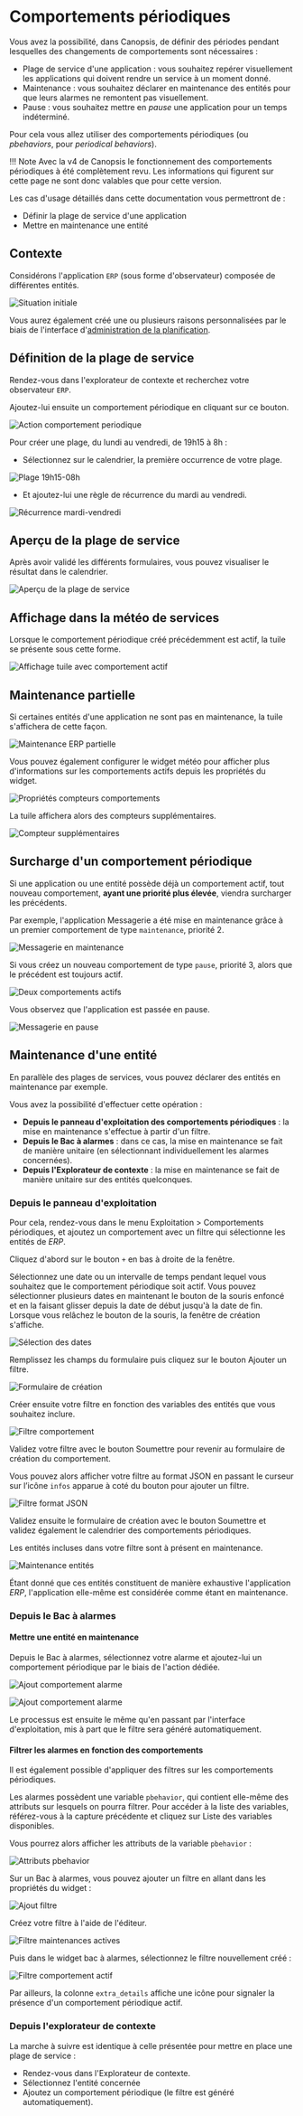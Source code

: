 # Comportements périodiques

Vous avez la possibilité, dans Canopsis, de définir des périodes pendant lesquelles des changements de comportements sont nécessaires :

* Plage de service d'une application : vous souhaitez repérer visuellement les applications qui doivent rendre un service à un moment donné.
* Maintenance : vous souhaitez déclarer en maintenance des entités pour que leurs alarmes ne remontent pas visuellement.
* Pause : vous souhaitez mettre en *pause* une application pour un temps indéterminé.

Pour cela vous allez utiliser des comportements périodiques (ou *pbehaviors*, pour *periodical behaviors*).

!!! Note
    Avec la v4 de Canopsis le fonctionnement des comportements périodiques à été complètement revu.
    Les informations qui figurent sur cette page ne sont donc valables que pour cette version.

Les cas d'usage détaillés dans cette documentation vous permettront de :

* Définir la plage de service d'une application
* Mettre en maintenance une entité

## Contexte

Considérons l'application `ERP` (sous forme d'observateur) composée de différentes entités.

![Situation initiale](./img/pbh_situation_initiale.png)

Vous aurez également créé une ou plusieurs raisons personnalisées par le biais de l'interface d'[administration de la planification](../../guide-administration/moteurs/moteur-pbehavior.md#administration-de-la-planification).

## Définition de la plage de service

Rendez-vous dans l'explorateur de contexte et recherchez votre observateur `ERP`.

Ajoutez-lui ensuite un comportement périodique en cliquant sur ce bouton.

![Action comportement periodique](./img/pbh_action.png)

Pour créer une plage, du lundi au vendredi, de 19h15 à 8h :

* Sélectionnez sur le calendrier, la première occurrence de votre plage.

![Plage 19h15-08h](./img/pbh_plage_19h15-08h.png)

* Et ajoutez-lui une règle de récurrence du mardi au vendredi.

![Récurrence mardi-vendredi](./img/pbh_plage_19h15-08h_rrule.png)

## Aperçu de la plage de service

Après avoir validé les différents formulaires, vous pouvez visualiser le résultat dans le calendrier.

![Aperçu de la plage de service](./img/pbh_apercu_plage_19h15-08h.png)

## Affichage dans la météo de services

Lorsque le comportement périodique créé précédemment est actif, la tuile se présente sous cette forme.

![Affichage tuile avec comportement actif](./img/pbh_tuile_comportement_actif.png)

## Maintenance partielle

Si certaines entités d'une application ne sont pas en maintenance, la tuile s'affichera de cette façon.

![Maintenance ERP partielle](./img/pbh_maintenance_erp_partielle.png)

Vous pouvez également configurer le widget météo pour afficher plus d'informations sur les comportements actifs depuis les propriétés du widget.

![Propriétés compteurs comportements](./img/pbh_proprietes_compteurs_tuile.png)

La tuile affichera alors des compteurs supplémentaires.

![Compteur supplémentaires](./img/pbh_affichage_compteurs_tuile.png)

## Surcharge d'un comportement périodique

Si une application ou une entité possède déjà un comportement actif, tout nouveau comportement, **ayant une priorité plus élevée**, viendra surcharger les précédents.

Par exemple, l'application Messagerie a été mise en maintenance grâce à un premier comportement de type `maintenance`, priorité 2.

![Messagerie en maintenance](./img/pbh_messagerie_maintenance.png)

Si vous créez un nouveau comportement de type `pause`, priorité 3, alors que le précédent est toujours actif.

![Deux comportements actifs](./img/pbh_deux_comportements_actifs.png)

Vous observez que l'application est passée en pause.

![Messagerie en pause](./img/pbh_messagerie_pause.png)

## Maintenance d'une entité

En parallèle des plages de services, vous pouvez déclarer des entités en maintenance par exemple.

Vous avez la possibilité d'effectuer cette opération :

* **Depuis le panneau d'exploitation des comportements périodiques** : la mise en maintenance s'effectue à partir d'un filtre.
* **Depuis le Bac à alarmes** : dans ce cas, la mise en maintenance se fait de manière unitaire (en sélectionnant individuellement les alarmes concernées).
* **Depuis l'Explorateur de contexte** : la mise en maintenance se fait de manière unitaire sur des entités quelconques.

### Depuis le panneau d'exploitation

Pour cela, rendez-vous dans le menu Exploitation > Comportements périodiques, et ajoutez un comportement avec un filtre qui sélectionne les entités de *ERP*.

Cliquez d'abord sur le bouton `+` en bas à droite de la fenêtre.

Sélectionnez une date ou un intervalle de temps pendant lequel vous souhaitez que le comportement périodique soit actif. Vous pouvez sélectionner plusieurs dates en maintenant le bouton de la souris enfoncé et en la faisant glisser depuis la date de début jusqu'à la date de fin. Lorsque vous relâchez le bouton de la souris, la fenêtre de création s'affiche.

![Sélection des dates](./img/pbh_selection_dates.png)

Remplissez les champs du formulaire puis cliquez sur le bouton Ajouter un filtre.

![Formulaire de création](./img/pbh_formulaire_creation.png)

Créer ensuite votre filtre en fonction des variables des entités que vous souhaitez inclure.

![Filtre comportement](./img/pbh_filtre_comportement.png)  

Validez votre filtre avec le bouton Soumettre pour revenir au formulaire de création du comportement.
 
Vous pouvez alors afficher votre filtre au format JSON en passant le curseur sur l’icône `infos` apparue à coté du bouton pour ajouter un filtre.

![Filtre format JSON](./img/pbh_afficher_filtre_json.png)

Validez ensuite le formulaire de création avec le bouton Soumettre et validez également le calendrier des comportements périodiques.

Les entités incluses dans votre filtre sont à présent en maintenance.  

![Maintenance entités](./img/pbh_maintenance_entites.png)  

Étant donné que ces entités constituent de manière exhaustive l'application *ERP*, l'application elle-même est considérée comme étant en maintenance.  

### Depuis le Bac à alarmes

#### Mettre une entité en maintenance

Depuis le Bac à alarmes, sélectionnez votre alarme et ajoutez-lui un comportement périodique par le biais de l'action dédiée.

![Ajout comportement alarme](./img/pbh_ajout_comportement_alarme1.png)  

![Ajout comportement alarme](./img/pbh_ajout_comportement_alarme2.png)  

Le processus est ensuite le même qu'en passant par l'interface d'exploitation, mis à part que le filtre sera généré automatiquement.

#### Filtrer les alarmes en fonction des comportements

Il est également possible d'appliquer des filtres sur les comportements périodiques.  

Les alarmes possèdent une variable `pbehavior`, qui contient elle-même des attributs sur lesquels on pourra filtrer. Pour accéder à la liste des variables, référez-vous à la capture précédente et cliquez sur Liste des variables disponibles.

Vous pourrez alors afficher les attributs de la variable `pbehavior` :

![Attributs pbehavior](./img/pbh_attributs_pbehavior.png)

Sur un Bac à alarmes, vous pouvez ajouter un filtre en allant dans les propriétés du widget :

![Ajout filtre](./img/pbh_ajout_filtre.png)  

Créez votre filtre à l'aide de l'éditeur.

![Filtre maintenances actives](./img/pbh_maintenances_actives.png)  

Puis dans le widget bac à alarmes, sélectionnez le filtre nouvellement créé :

![Filtre comportement actif](./img/pbh_filtre_maintenances_actives_alarmes.png)  

Par ailleurs, la colonne `extra_details` affiche une icône pour signaler la présence d'un comportement périodique actif.  

### Depuis l'explorateur de contexte

La marche à suivre est identique à celle présentée pour mettre en place une plage de service :

* Rendez-vous dans l'Explorateur de contexte.
* Sélectionnez l'entité concernée
* Ajoutez un comportement périodique (le filtre est généré automatiquement).
